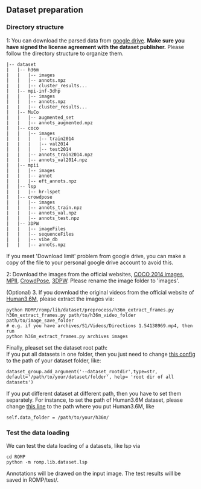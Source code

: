 ## Dataset preparation

### Directory structure

1: You can download the parsed data from [google drive](https://drive.google.com/drive/folders/1_g4AbXumhufs7YPdTAK3kFMnTQJYs3w3?usp=sharing).  **Make sure you have signed the license agreement with the dataset publisher.**
Please follow the directory structure to organize them.
```
|-- dataset
|   |-- h36m
|   |   |-- images
|   |   |-- annots.npz
|   |   |-- cluster_results...
|   |-- mpi-inf-3dhp
|   |   |-- images
|   |   |-- annots.npz
|   |   |-- cluster_results...
|   |-- MuCo
|   |   |-- augmented_set
|   |   |-- annots_augmented.npz
|   |-- coco
|   |   |-- images
|   |   |   |-- train2014
|   |   |   |-- val2014
|   |   |   |-- test2014
|   |   |-- annots_train2014.npz
|   |   |-- annots_val2014.npz
|   |-- mpii
|   |   |-- images
|   |   |-- annot
|   |   |-- eft_annots.npz
|   |-- lsp
|   |   |-- hr-lspet
|   |-- crowdpose
|   |   |-- images
|   |   |-- annots_train.npz
|   |   |-- annots_val.npz
|   |   |-- annots_test.npz
|   |-- 3DPW
|   |   |-- imageFiles
|   |   |-- sequenceFiles
|   |   |-- vibe_db
|   |   |-- annots.npz
```
If you meet 'Download limit' problem from google drive, you can make a copy of the file to your personal google drive account to avoid this.

2: Download the images from the official websites, [COCO 2014 images](https://cocodataset.org/#download), [MPII](http://human-pose.mpi-inf.mpg.de/#download), [CrowdPose](https://drive.google.com/file/d/1VprytECcLtU4tKP32SYi_7oDRbw7yUTL/view), [3DPW](https://virtualhumans.mpi-inf.mpg.de/3DPW/license.html). Please rename the image folder to 'images'.  

(Optional) 3. If you download the original videos from the official website of [Human3.6M](http://vision.imar.ro/human3.6m/description.php), please extract the images via:
```
python ROMP/romp/lib/dataset/preprocess/h36m_extract_frames.py h36m_extract_frames.py path/to/h36m_video_folder path/to/image_save_folder
# e.g. if you have archives/S1/Videos/Directions 1.54138969.mp4, then run
python h36m_extract_frames.py archives images
```

Finally, pleaset set the dataset root path:  
If you put all datasets in one folder, then you just need to change [this config](https://github.com/Arthur151/ROMP/blob/db299277b519de0970604789b4490d9f10318764/romp/lib/config.py#L151) to the path of your dataset folder, like:
```
dataset_group.add_argument('--dataset_rootdir',type=str, default='/path/to/your/dataset/folder', help= 'root dir of all datasets')
```
If you put different dataset at different path, then you have to set them separately. For instance, to set the path of Human3.6M dataset, please change [this line](https://github.com/Arthur151/ROMP/blob/db299277b519de0970604789b4490d9f10318764/romp/lib/dataset/h36m.py#L10) to the path where you put Human3.6M, like
```
self.data_folder = /path/to/your/h36m/
```

### Test the data loading

We can test the data loading of a datasets, like lsp via 
```
cd ROMP
python -m romp.lib.dataset.lsp

```
Annotations will be drawed on the input image. The test results will be saved in ROMP/test/.
